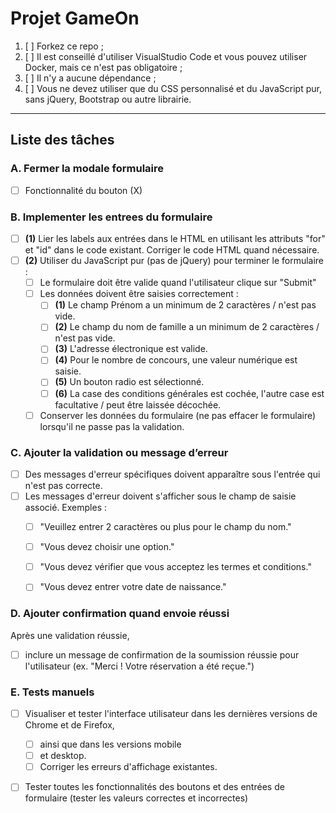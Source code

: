 # Projet GameOn
1. [ ] Forkez ce repo ;
2. [ ] Il est conseillé d'utiliser VisualStudio Code et vous pouvez utiliser Docker, mais ce n'est pas obligatoire ;
3. [ ] Il n'y a aucune dépendance ;
4. [ ] Vous ne devez utiliser que du CSS personnalisé et du JavaScript pur, sans jQuery, Bootstrap ou autre librairie.

---

## Liste des tâches

### A. Fermer la modale formulaire
- [ ] Fonctionnalité du bouton (X)

### B. Implementer les entrees du formulaire
- [ ] **(1)** Lier les labels aux entrées dans le HTML en utilisant les attributs "for" et "id" dans le code existant. Corriger le code HTML quand nécessaire.
- [ ] **(2)** Utiliser du JavaScript pur (pas de jQuery) pour terminer le formulaire :
    - [ ] Le formulaire doit être valide quand l'utilisateur clique sur "Submit"
    - [ ] Les données doivent être saisies correctement :
        - [ ] **(1)** Le champ Prénom a un minimum de 2 caractères / n'est pas vide.
        - [ ] **(2)** Le champ du nom de famille a un minimum de 2 caractères / n'est pas vide.
        - [ ] **(3)** L'adresse électronique est valide.
        - [ ] **(4)** Pour le nombre de concours, une valeur numérique est saisie.
        - [ ] **(5)** Un bouton radio est sélectionné.
        - [ ] **(6)** La case des conditions générales est cochée, l'autre case est facultative / peut être laissée décochée.
    - [ ] Conserver les données du formulaire (ne pas effacer le formulaire) lorsqu'il ne passe pas la validation.

### C. Ajouter la validation ou message d’erreur
- [ ] Des messages d'erreur spécifiques doivent apparaître sous l'entrée qui n'est pas correcte.
- [ ] Les messages d'erreur doivent s'afficher sous le champ de saisie associé.
  Exemples :
    - [ ] "Veuillez entrer 2 caractères ou plus pour le champ du nom."
    - [ ] "Vous devez choisir une option."
    - [ ] "Vous devez vérifier que vous acceptez les termes et conditions."
    - [ ] "Vous devez entrer votre date de naissance."


### D. Ajouter confirmation quand envoie réussi
Après une validation réussie,
- [ ] inclure un message de confirmation de la soumission réussie pour l'utilisateur
  (ex. "Merci ! Votre réservation a été reçue.")

### E. Tests manuels
- [ ] Visualiser et tester l'interface utilisateur dans les dernières versions de Chrome et de Firefox,
    - [ ] ainsi que dans les versions mobile
    - [ ] et desktop.
    - [ ] Corriger les erreurs d'affichage existantes.
- [ ] Tester toutes les fonctionnalités des boutons et des entrées de formulaire
  (tester les valeurs correctes et incorrectes)


